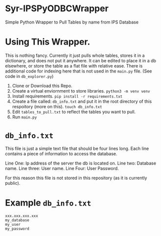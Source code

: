 # Syr-IPSPyODBCWrapper

Simple Python Wrapper to Pull Tables by name from IPS Database

# Using This Wrapper.

This is nothing fancy. Currently it just pulls whole tables, stores it in a dictionary, and does not put it anywhere. It can be edited to place it in a db elsewhere, or store the table as a flat file with relative ease. There is additional code for indexing here that is not used in the `main.py` file. (See code in `db_explorer.py`)

1. Clone or Download this Repo.
2. Create a virtual enviornment to store libraries. `python3 -m venv venv`
3. Install requirements. `pip install -r requirements.txt`
4. Create a file called: `db_info.txt` and put it in the root directory of this respoitory (more on this). `touch db_info.txt`
5. Edit `tables_to_pull.txt` to reflect the tables you want to pull.
6. Run `main.py`

# `db_info.txt` 

This file is just a simple text file that should be four lines long. Each line contains a piece of information to access the database.

Line One: Ip address of the server the db is located on.
Line two: Database name.
Line three: User name.
Line Four: User Password.

For this reason this file is not stored in this repository (as it is currently public).

# Example `db_info.txt`

```
xxx.xxx.xxx.xxx
my_database
my_user
my_password
```
